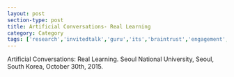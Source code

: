 ```yaml
---
layout: post
section-type: post
title: Artificial Conversations- Real Learning
category: Category
tags: ['research','invitedtalk','guru','its','braintrust','engagement','discourse','nlp','reading','education-research','semantics']
---
```

Artificial Conversations: Real Learning. Seoul National University, Seoul, South Korea, October 30th, 2015.

